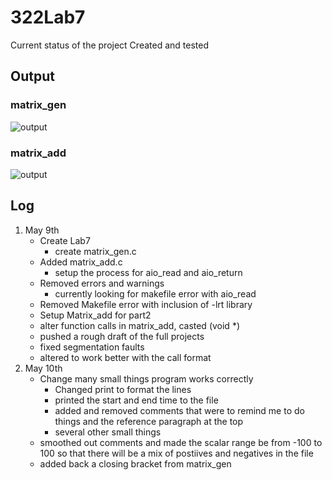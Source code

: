 # 322Lab7
Current status of the project
Created and tested
## Output
### matrix_gen
![output](https://media.discordapp.net/attachments/636118401080885259/708954928583933973/gen.PNG)
### matrix_add
![output](https://cdn.discordapp.com/attachments/636118401080885259/708954926562410528/add.PNG)
## Log
1. May 9th
   - Create Lab7
     - create matrix_gen.c
   - Added matrix_add.c
     - setup the process for aio_read and aio_return
   - Removed errors and warnings
     - currently looking for makefile error with aio_read
   - Removed Makefile error with inclusion of -lrt library
   - Setup Matrix_add for part2
   - alter function calls in matrix_add, casted (void *)
   - pushed a rough draft of the full projects
   - fixed segmentation faults
   - altered to work better with the call format
2. May 10th
   - Change many small things program works correctly
     - Changed print to format the lines
     - printed the start and end time to the file
     - added and removed comments that were to remind me to do things and the reference paragraph at the top
     - several other small things
    - smoothed out comments and made the scalar range be from -100 to 100 so that there will be a mix of postiives and negatives in the file
    - added back a closing bracket from matrix_gen
